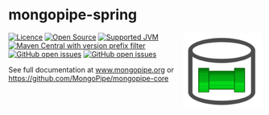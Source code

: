# mongopipe-spring

<a href="https://github.com/MongoPipe/">
<img src="https://github.com/MongoPipe/mongopipe-core/blob/main/docs/mongopipe.gif?raw=true" alt="logo.png" height="150px" align="right"/>
</a>

[![Licence](https://img.shields.io/hexpm/l/plug.svg)](https://github.com/MongoPipe/mongopipe-core/blob/master/LICENSE)
[![Open Source](https://badges.frapsoft.com/os/v3/open-source.svg)](https://opensource.org/)
[![Supported JVM](https://img.shields.io/badge/supported%20JVM-8%2C%209+%20(19)-blueviolet)](https://img.shields.io/badge/supported%20JVM-8%2C%209+%20(19)-blueviolet)
[![Maven Central with version prefix filter](https://maven-badges.herokuapp.com/maven-central/org.mongopipe/mongopipe-spring/badge.svg)](https://search.maven.org/artifact/org.mongopipe/mongopipe-spring)
[![GitHub open issues](https://img.shields.io/github/issues/mongopipe/mongopipe-spring?color=GREEN)](https://img.shields.io/github/issues/mongopipe/mongopipe-spring?color=GREEN)
[![GitHub open issues](https://img.shields.io/github/last-commit/mongopipe/mongopipe-spring)](https://img.shields.io/github/last-commit/mongopipe/mongopipe-spring)

See full documentation at www.mongopipe.org or https://github.com/MongoPipe/mongopipe-core